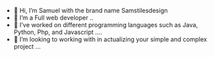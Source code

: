 - 👋 Hi, I’m Samuel with the brand name Samstilesdesign
- 👀 I’m a Full web developer ..
- 🌱 I’ve worked on different programming languages such as Java, Python, Php, and Javascript ....
- 💞️ I’m looking to working with in actualizing your simple and complex project ...

